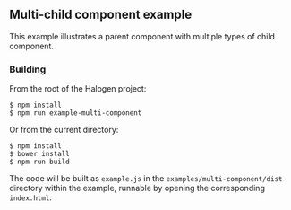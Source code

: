 ## Multi-child component example

This example illustrates a parent component with multiple types of child component.

### Building

From the root of the Halogen project:

```
$ npm install
$ npm run example-multi-component
```

Or from the current directory:

```
$ npm install
$ bower install
$ npm run build
```

The code will be built as `example.js` in the `examples/multi-component/dist` directory within the example, runnable by opening the corresponding `index.html`.

